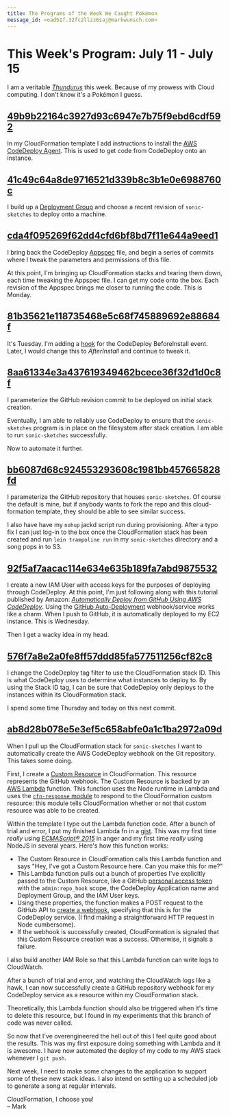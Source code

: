 ```yaml
---
title: The Programs of the Week We Caught Pokémon
message_id: <oad51f.32fc2llzz6saj@markwunsch.com>
---
```


This Week's Program: July 11 - July 15
======================================

I am a veritable
[_Thundurus_](http://bulbapedia.bulbagarden.net/wiki/Thundurus_(Pokémon))
this week. Because of my prowess with Cloud computing. I don't know
it's a Pokémon I guess.

## [49b9b22164c3927d93c6947e7b75f9ebd6cdf592][deploy-agent]

In my CloudFormation template I add instructions to install the
[AWS CodeDeploy Agent](http://docs.aws.amazon.com/codedeploy/latest/userguide/host-cleanup.html). This
is used to get code from CodeDeploy onto an instance.

## [41c49c64a8de9716521d339b8c3b1e0e6988760c][deploymentgroup]

I build up a
[Deployment Group](http://docs.aws.amazon.com/codedeploy/latest/userguide/deployment-groups.html)
and choose a recent revision of `sonic-sketches` to deploy onto a
machine.

## [cda4f095269f62dd4cfd6bf8bd7f11e644a9eed1][appspec]

I bring back the CodeDeploy
[Appspec](http://docs.aws.amazon.com/codedeploy/latest/userguide/app-spec-ref.html)
file, and begin a series of commits where I tweak the parameters and
permissions of this file.

At this point, I'm bringing up CloudFormation stacks and tearing them
down, each time tweaking the Appspec file. I can get my code onto the
box. Each revision of the Appspec brings me closer to running the
code. This is Monday.

## [81b35621e118735468e5c68f745889692e88684f][beforeinstall]

It's Tuesday. I'm adding a
[hook](http://docs.aws.amazon.com/codedeploy/latest/userguide/app-spec-ref-hooks.html)
for the CodeDeploy BeforeInstall event. Later, I would change this to
_AfterInstall_ and continue to tweak it.

## [8aa61334e3a437619349462bcece36f32d1d0c8f][revisionsha]

I parameterize the GitHub revision commit to be deployed on initial
stack creation.

Eventually, I am able to reliably use CodeDeploy to ensure that the
`sonic-sketches` program is in place on the filesystem after stack
creation. I am able to run `sonic-sketches` successfully.

Now to automate it further.

## [bb6087d68c924553293608c1981bb457665828fd][jackd-dummy]

I parameterize the GitHub repository that houses `sonic-sketches`. Of
course the default is mine, but if anybody wants to fork the repo and
this cloud-formation template, they should be able to see similar
success.

I also have have my `nohup` jackd script run during
provisioning. After a typo fix I can just log-in to the box once the
CloudFormation stack has been created and run `lein trampoline run` in
my `sonic-sketches` directory and a song pops in to S3.

## [92f5af7aacac114e634e635b189fa7abd9875532][deploying-user]

I create a new IAM User with access keys for the purposes of deploying
through CodeDeploy. At this point, I'm just following along with this
tutorial published by Amazon:
[_Automatically Deploy from GitHub Using AWS CodeDeploy_](http://blogs.aws.amazon.com/application-management/post/Tx33XKAKURCCW83/Automatically-Deploy-from-GitHub-Using-AWS-CodeDeploy). Using
the
[GitHub Auto-Deployment](https://atmos.org/github-services/auto-deployment/)
webhook/service works like a charm. When I push to GitHub, it is
automatically deployed to my EC2 instance. This is Wednesday.

Then I get a wacky idea in my head.

## [576f7a8e2a0fe8ff57ddd85fa577511256cf82c8][stackid]

I change the CodeDeploy tag filter to use the CloudFormation stack
ID. This is what CodeDeploy uses to determine what instances to deploy
to. By using the Stack ID tag, I can be sure that CodeDeploy only
deploys to the instances within its CloudFormation stack.

I spend some time Thursday and today on this next commit.

## [ab8d28b078e5e3ef5c658abfe0a1c1ba2972a09d][customhook]

When I pull up the CloudFormation stack for `sonic-sketches` I want to
automatically create the AWS CodeDeploy webhook on the Git
repository. This takes some doing.

First, I create a
[Custom Resource](http://docs.aws.amazon.com/AWSCloudFormation/latest/UserGuide/template-custom-resources.html)
in CloudFormation. This resource represents the GitHub webhook. The
Custom Resource is backed by an
[AWS Lambda](http://docs.aws.amazon.com/AWSCloudFormation/latest/UserGuide/template-custom-resources-lambda.html)
function. This function uses the Node runtime in Lambda and uses the
[`cfn-response` module](http://docs.aws.amazon.com/AWSCloudFormation/latest/UserGuide/aws-properties-lambda-function-code.html)
to respond to the CloudFormation custom resource: this module tells
CloudFormation whether or not that custom resource was able to be
created.

Within the template I type out the Lambda function code. After a bunch
of trial and error, I put my finished Lambda fn in a
[gist](https://gist.github.com/mwunsch/c4e18040cbca7ef493e3290f69886dfd). This
was my first time _really_ using
[_ECMAScript® 2015_](http://www.ecma-international.org/ecma-262/6.0/)
in anger and my first time _really_ using NodeJS in several
years. Here's how this function works:

+ The Custom Resource in CloudFormation calls this Lambda function and
  says "Hey, I've got a Custom Resource here. Can you make this for
  me?"
+ This Lambda function pulls out a bunch of properties I've explicitly
  passed to the Custom Resource, like a GitHub
  [personal access token](https://help.github.com/articles/creating-an-access-token-for-command-line-use/)
  with the `admin:repo_hook` scope, the CodeDeploy Application name
  and Deployment Group, and the IAM User keys.
+ Using these properties, the function makes a POST request to the
  GitHub API to
  [create a webhook](https://developer.github.com/v3/repos/hooks/#create-a-hook),
  specifying that this is for the CodeDeploy service. (I find making
  a straightforward HTTP request in Node cumbersome).
+ If the webhook is successfully created, CloudFormation is signaled
  that this Custom Resource creation was a success. Otherwise, it
  signals a failure.

I also build another IAM Role so that this Lambda function can write
logs to CloudWatch.

After a bunch of trial and error, and watching the CloudWatch logs
like a hawk, I can now successfully create a GitHub repository webhook
for my CodeDeploy service as a resource within my CloudFormation
stack.

Theoretically, this Lambda function should also be triggered when it's
time to delete this resource, but I found in my experiments that this
branch of code was never called.

So now that I've overengineered the hell out of this I feel quite good
about the results. This was my first exposure doing something with
Lambda and it is awesome. I have now automated the deploy of my code
to my AWS stack whenever I `git push`.

Next week, I need to make some changes to the application to support
some of these new stack ideas. I also intend on setting up a scheduled
job to generate a song at regular intervals.

CloudFormation, I choose you!<br />
– Mark

[deploy-agent]: https://github.com/mwunsch/sonic-sketches/commit/49b9b22164c3927d93c6947e7b75f9ebd6cdf592

[deploymentgroup]: https://github.com/mwunsch/sonic-sketches/commit/41c49c64a8de9716521d339b8c3b1e0e6988760c

[appspec]: https://github.com/mwunsch/sonic-sketches/commit/cda4f095269f62dd4cfd6bf8bd7f11e644a9eed1

[beforeinstall]: https://github.com/mwunsch/sonic-sketches/commit/81b35621e118735468e5c68f745889692e88684f

[revisionsha]: https://github.com/mwunsch/sonic-sketches/commit/8aa61334e3a437619349462bcece36f32d1d0c8f

[jackd-dummy]: https://github.com/mwunsch/sonic-sketches/commit/bb6087d68c924553293608c1981bb457665828fd

[deploying-user]: https://github.com/mwunsch/sonic-sketches/commit/92f5af7aacac114e634e635b189fa7abd9875532

[stackid]: https://github.com/mwunsch/sonic-sketches/commit/576f7a8e2a0fe8ff57ddd85fa577511256cf82c8

[customhook]: https://github.com/mwunsch/sonic-sketches/commit/ab8d28b078e5e3ef5c658abfe0a1c1ba2972a09d

